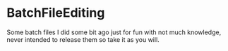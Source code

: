 # BatchFileEditing
Some batch files I did some bit ago just for fun with not much knowledge, never intended to release them so take it as you will.
